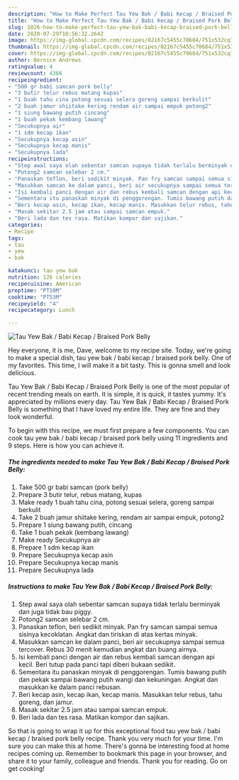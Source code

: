 ```yaml
---
description: "How to Make Perfect Tau Yew Bak / Babi Kecap / Braised Pork Belly"
title: "How to Make Perfect Tau Yew Bak / Babi Kecap / Braised Pork Belly"
slug: 1026-how-to-make-perfect-tau-yew-bak-babi-kecap-braised-pork-belly
date: 2020-07-29T10:56:32.264Z
image: https://img-global.cpcdn.com/recipes/02167c5455c70684/751x532cq70/tau-yew-bak-babi-kecap-braised-pork-belly-foto-resep-utama.jpg
thumbnail: https://img-global.cpcdn.com/recipes/02167c5455c70684/751x532cq70/tau-yew-bak-babi-kecap-braised-pork-belly-foto-resep-utama.jpg
cover: https://img-global.cpcdn.com/recipes/02167c5455c70684/751x532cq70/tau-yew-bak-babi-kecap-braised-pork-belly-foto-resep-utama.jpg
author: Bernice Andrews
ratingvalue: 4
reviewcount: 4366
recipeingredient:
- "500 gr babi samcan pork belly"
- "3 butir telur rebus matang kupas"
- "1 buah tahu cina potong sesuai selera goreng sampai berkulit"
- "2 buah jamur shiitake kering rendam air sampai empuk potong2"
- "1 siung bawang putih cincang"
- "1 buah pekak kembang lawang"
- "Secukupnya air"
- "1 sdm kecap ikan"
- "Secukupnya kecap asin"
- "Secukupnya kecap manis"
- "Secukupnya lada"
recipeinstructions:
- "Step awal saya olah sebentar samcan supaya tidak terlalu berminyak dan juga tidak bau piggy."
- "Potong2 samcan selebar 2 cm."
- "Panaskan teflon, beri sedikit minyak. Pan fry samcan sampai semua sisinya kecoklatan. Angkat dan tiriskan di atas kertas minyak."
- "Masukkan samcan ke dalam panci, beri air secukupnya sampai semua tercover. Rebus 30 menit kemudian angkat dan buang airnya."
- "Isi kembali panci dengan air dan rebus kembali samcan dengan api kecil. Beri tutup pada panci tapi diberi bukaan sedikit."
- "Sementara itu panaskan minyak di penggorengan. Tumis bawang putih dan pekak sampai bawang putih wangi dan kekuningan. Angkat dan masukkan ke dalam panci rebusan."
- "Beri kecap asin, kecap ikan, kecap manis. Masukkan telur rebus, tahu goreng, dan jamur."
- "Masak sekitar 2.5 jam atau sampai samcan empuk."
- "Beri lada dan tes rasa. Matikan kompor dan sajikan."
categories:
- Recipe
tags:
- tau
- yew
- bak

katakunci: tau yew bak 
nutrition: 126 calories
recipecuisine: American
preptime: "PT10M"
cooktime: "PT53M"
recipeyield: "4"
recipecategory: Lunch

---
```



![Tau Yew Bak / Babi Kecap / Braised Pork Belly](https://img-global.cpcdn.com/recipes/02167c5455c70684/751x532cq70/tau-yew-bak-babi-kecap-braised-pork-belly-foto-resep-utama.jpg)

Hey everyone, it is me, Dave, welcome to my recipe site. Today, we're going to make a special dish, tau yew bak / babi kecap / braised pork belly. One of my favorites. This time, I will make it a bit tasty. This is gonna smell and look delicious.



Tau Yew Bak / Babi Kecap / Braised Pork Belly is one of the most popular of recent trending meals on earth. It is simple, it is quick, it tastes yummy. It's appreciated by millions every day. Tau Yew Bak / Babi Kecap / Braised Pork Belly is something that I have loved my entire life. They are fine and they look wonderful.


To begin with this recipe, we must first prepare a few components. You can cook tau yew bak / babi kecap / braised pork belly using 11 ingredients and 9 steps. Here is how you can achieve it.

<!--inarticleads1-->

##### The ingredients needed to make Tau Yew Bak / Babi Kecap / Braised Pork Belly:

1. Take 500 gr babi samcan (pork belly)
1. Prepare 3 butir telur, rebus matang, kupas
1. Make ready 1 buah tahu cina, potong sesuai selera, goreng sampai berkulit
1. Take 2 buah jamur shiitake kering, rendam air sampai empuk, potong2
1. Prepare 1 siung bawang putih, cincang
1. Take 1 buah pekak (kembang lawang)
1. Make ready Secukupnya air
1. Prepare 1 sdm kecap ikan
1. Prepare Secukupnya kecap asin
1. Prepare Secukupnya kecap manis
1. Prepare Secukupnya lada




<!--inarticleads2-->

##### Instructions to make Tau Yew Bak / Babi Kecap / Braised Pork Belly:

1. Step awal saya olah sebentar samcan supaya tidak terlalu berminyak dan juga tidak bau piggy.
1. Potong2 samcan selebar 2 cm.
1. Panaskan teflon, beri sedikit minyak. Pan fry samcan sampai semua sisinya kecoklatan. Angkat dan tiriskan di atas kertas minyak.
1. Masukkan samcan ke dalam panci, beri air secukupnya sampai semua tercover. Rebus 30 menit kemudian angkat dan buang airnya.
1. Isi kembali panci dengan air dan rebus kembali samcan dengan api kecil. Beri tutup pada panci tapi diberi bukaan sedikit.
1. Sementara itu panaskan minyak di penggorengan. Tumis bawang putih dan pekak sampai bawang putih wangi dan kekuningan. Angkat dan masukkan ke dalam panci rebusan.
1. Beri kecap asin, kecap ikan, kecap manis. Masukkan telur rebus, tahu goreng, dan jamur.
1. Masak sekitar 2.5 jam atau sampai samcan empuk.
1. Beri lada dan tes rasa. Matikan kompor dan sajikan.




So that is going to wrap it up for this exceptional food tau yew bak / babi kecap / braised pork belly recipe. Thank you very much for your time. I'm sure you can make this at home. There's gonna be interesting food at home recipes coming up. Remember to bookmark this page in your browser, and share it to your family, colleague and friends. Thank you for reading. Go on get cooking!
